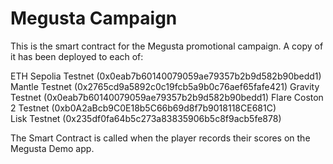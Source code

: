 # Megusta Campaign
This is the smart contract for the Megusta promotional campaign. A copy of it has been deployed to each of:

ETH Sepolia Testnet  (0x0eab7b60140079059ae79357b2b9d582b90bedd1)
Mantle Testnet  (0x2765cd9a5892c0c19fcb5a9b0c76aef65fafe421)
Gravity Testnet  (0x0eab7b60140079059ae79357b2b9d582b90bedd1)
Flare Coston 2 Testnet (0xb0A2aBcb9C0E18b5C66b69d8f7b9018118CE681C)  
Lisk Testnet  (0x235df0fa64b5c273a83835906b5c8f9acb5fe878)

The Smart Contract is called when the player records their scores on the Megusta Demo app. 
